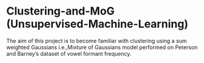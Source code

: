 # Clustering-and-MoG (Unsupervised-Machine-Learning)
The aim of this project is to become familiar with clustering using a sum weighted Gaussians i.e.,Mixture of Gaussians model performed on Peterson and Barney’s dataset of vowel formant frequency. 
